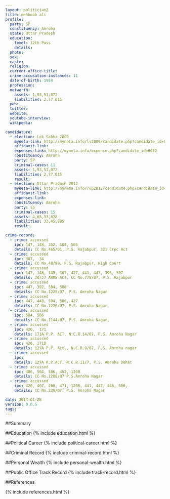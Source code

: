 ```yaml
---
layout: politician2
title: mehboob ali
profile: 
  party: SP
  constituency: Amroha
  state: Uttar Pradesh
  education: 
    level: 12th Pass
    details: 
  photo: 
  sex: 
  caste: 
  religion: 
  current-office-title: 
  crime-accusation-instances: 11
  date-of-birth: 1954
  profession: 
  networth: 
    assets: 1,93,51,072
    liabilities: 2,77,015
  pan: 
  twitter: 
  website: 
  youtube-interview: 
  wikipedia: 

candidature: 
  - election: Lok Sabha 2009
    myneta-link: http://myneta.info/ls2009/candidate.php?candidate_id=8652
    affidavit-link: 
    expenses-link: http://myneta.info/expense.php?candidate_id=8652
    constituency: Amroha 
    party: SP
    criminal-cases: 11
    assets: 1,93,51,072
    liabilities: 2,77,015
    result:  
  - election: Uttar Pradesh 2012
    myneta-link: http://myneta.info//up2012/candidate.php?candidate_id=2176
    affidavit-link: 
    expenses-link: 
    constituency: Amroha 
    party: sp
    criminal-cases: 15
    assets: 4,65,33,828
    liabilities: 33,45,885
    result:  

crime-record: 
  - crime: accussed
    ipc: 147, 148, 352, 504, 506
    details: CC No.465/01, P.S. Rajabpur, 321 Crpc Act 
  - crime: accussed
    ipc: 307,  34
    details: CC No.48/99, P.S. Rajabpur, High Court 
  - crime: accussed
    ipc: 147, 148, 149, 307, 427, 441, 447, 395, 397
    details: 30/27 ARMS ACT, CC No.778/07, P.S. Rajabpur 
  - crime: accussed
    ipc: 447, 392, 504, 506
    details: CC No.1225/07, P.S. Amroha Nagar 
  - crime: accussed
    ipc: 447, 448, 504, 506, 427
    details: CC No.1220/07, P.S. Amroha Nagar 
  - crime: accussed
    ipc: 504, 506
    details: CC No.1144/07, P.S. Amroha Nagar, 
  - crime: accussed
    ipc: 426,  171
    details: 171A P.P. ACT, N.C.R.14/07, P.S. Amroha Nagar 
  - crime: accussed
    ipc: 426, 171D
    details: 127A P.P. Act., N.C.R.9/07, P.S. Amroha nagar 
  - crime: accussed
    ipc: 
    details: 127A R.P.ACT, N.C.R.11/7, P.S. Amroha Dehat 
  - crime: accussed
    ipc: 406, 504, 506, 452, 120B
    details: CC No.1208/07 P.S.Amroha Nagar 
  - crime: accussed
    ipc: 420, 467, 468, 471, 120B, 441, 447, 448, 506,
    details: CC No.230/07, P.S. Amroha Nagar 

date: 2014-01-28
version: 0.0.5
tags: 
---
```

##Summary


##Education
{% include education.html %}


##Political Career
{% include political-career.html %}


##Criminal Record
{% include criminal-record.html %}


##Personal Wealth
{% include personal-wealth.html %}


##Public Office Track Record
{% include track-record.html %}


##References


{% include references.html %}